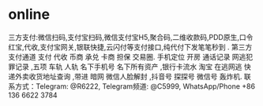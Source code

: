 # online
三方支付:微信扫码,支付宝扫码,微信支付宝H5,聚合码,二维收款码,PDD原生,口令红宝,代收,支付宝网关,银联快捷,云闪付等支付接口,纯代付下发笔笔秒到 . 第三方支付通道 支付 代收 币商 承兑 卡商 担保 交易圈. 手机定位 开房  通话记录 网逃犯罪记录  ,五项  车轨 人轨  名下手机号 名下所有资产 ,银行卡流水 淘宝 在逃网逃 快递外卖收货地址查询 ,带进 暗网 微信人脸解封 ,抖音号  探探号 微信号 轰炸机. 联系方式：Telegram: @R6222, Telegram频道: @C5999, WhatsApp/Phone +86 136 6622 3784
